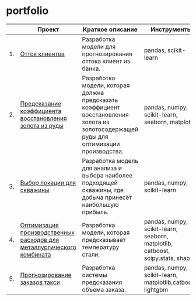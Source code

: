 # portfolio

|     | Проект                                                       | Краткое описание                                             | Инструменты                                                         |
| ---- | ------------------------------------------------------------ | ------------------------------------------------------------ | ------------------------------------------------------------ |
| 1.   | [Отток клиентов](https://github.com/genchel/portfolio/blob/main/customer_churn/customer_churn.ipynb) | Разработка модели для прогнозирования <br/>оттока клиент из банка.  | pandas, scikit-learn     |
| 2.   | [Предсказание коэффициента восстановления золота из руды](https://github.com/genchel/portfolio/blob/main/gold_recovery/project-gold.ipynb) | Разработка модели, которая должна <br/>предсказать коэффициент восстановления <br/>золота из золотосодержащей руды для оптимизации производства.  |  pandas, numpy, scikit-learn, seaborn, matplotlib     |
| 3.   | [Выбор локации для скважины](https://github.com/genchel/portfolio/blob/main/oil_wells_location/well_selection.ipynb) | Разработка модель для анализа и выбора наиболее подходящей скважины, где добыча принесёт наибольшую прибыль.  | pandas, numpy, scikit-learn    |
| 4.   | [Оптимизация производственных расходов для металлургического комбината](https://github.com/genchel/portfolio/blob/main/steel_temperature/project_steel_temp.ipynb) | Разработка модели, которая предсказывает температуру стали.  | pandas, numpy, scikit-learn, seaborn, matplotlib, catboost, scipy.stats, shap   |
| 5.   | [Прогнозирование заказов такси](https://github.com/genchel/portfolio/blob/main/taxi_order_forecasting/project_taxi.ipynb) | Разработка системы предсказания объема заказа.  | pandas, numpy, scikit-learn, matplotlib,catboost, lightgbm      |
